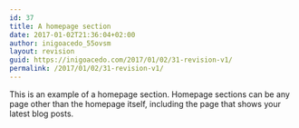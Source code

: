 ```yaml
---
id: 37
title: A homepage section
date: 2017-01-02T21:36:04+02:00
author: inigoacedo_55ovsm
layout: revision
guid: https://inigoacedo.com/2017/01/02/31-revision-v1/
permalink: /2017/01/02/31-revision-v1/
---
```

This is an example of a homepage section. Homepage sections can be any page other than the homepage itself, including the page that shows your latest blog posts.